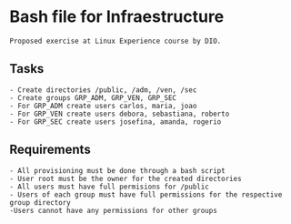 # Bash file for Infraestructure
    Proposed exercise at Linux Experience course by DIO.

## Tasks
    - Create directories /public, /adm, /ven, /sec
    - Create groups GRP_ADM, GRP_VEN, GRP_SEC
    - For GRP_ADM create users carlos, maria, joao
    - For GRP_VEN create users debora, sebastiana, roberto
    - For GRP_SEC create users josefina, amanda, rogerio

## Requirements
    - All provisioning must be done through a bash script
    - User root must be the owner for the created directories
    - All users must have full permisions for /public
    - Users of each group must have full permissions for the respective group directory
    -Users cannot have any permissions for other groups
